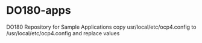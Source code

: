 # DO180-apps
DO180 Repository for Sample Applications
copy usr/local/etc/ocp4.config to /usr/local/etc/ocp4.config
and replace values
